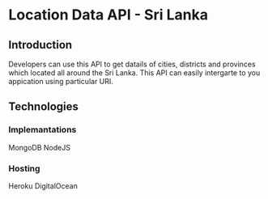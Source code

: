 # Location Data API - Sri Lanka

## Introduction

Developers can use this API to get datails of cities, districts and provinces which located all around the Sri Lanka. This API can easily intergarte to you appication using particular URI. 


## Technologies

### Implemantations 

MongoDB
NodeJS

### Hosting

Heroku
DigitalOcean
